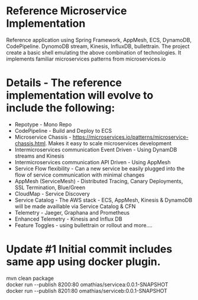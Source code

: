 # Reference Microservice Implementation
Reference application using Spring Framework, AppMesh, ECS, DynamoDB, CodePipeline. DynomoDB stream, Kinesis, InfluxDB, bullettrain. The project create a basic shell emulating the above combination of technologies. It implements familiar microservices patterns from microservices.io
# Details - The reference implementation will evolve to include the following:
- Repotype - Mono Repo
- CodePipeline - Build and Deploy to ECS
- Microservice Chassis - https://microservices.io/patterns/microservice-chassis.html. Makes it easy to scale microservices development
- Intermicroservices communication Event Driven - Using DynamDB streams and Kinesis
- Intermicroservices communication API Driven - Using AppMesh
- Service Flow flexibility - Can a new service be easily plugged into the flow of service communication with minimal changes
- AppMesh (ServiceMesh) - Distributed Tracing, Canary Deployments, SSL Termination, Blue/Green
- CloudMap - Service Discovery
- Service Catalog - The AWS stack - ECS, AppMesh, Kinesis & DynamoDB will be made availlable via Service Catalog & CFN
- Telemetry - Jaeger, Graphana and Prometheus
- Enhanced Telemetry - Kinesis and Influx DB
- Feature Toggles - using bullettrain or rollout and more....

# Update #1 Initial commit includes same app using docker plugin.
mvn clean package   
docker run --publish 8200:80 omathias/servicea:0.0.1-SNAPSHOT  
docker run --publish 8201:80 omathias/serviceb:0.0.1-SNAPSHOT  

